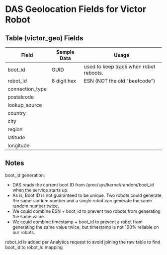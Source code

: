 # DAS Geolocation Fields for Victor Robot

## Table (victor_geo) Fields

|Field          | Sample Data | Usage |
|---------------|-------------|-------|
|boot_id        |GUID         |used to keep track when robot reboots.|
|robot_id       |8 digit hex  |ESN (NOT the old "beefcode")|
|connection_type|||
|postalcode     |||
|lookup_source  |||
|country        |||
|city           |||
|region         |||
|latitude       |||
|longitude      |||

## Notes
boot_id generation:
* DAS reads the current boot ID from /proc/sys/kernel/random/boot_id when the service starts up.
* As is, Boot ID is not guaranteed to be unique. Two robots could generate the same random number and a single robot can generate the same random number twice.
* We could combine ESN + boot_id to prevent two robots from generating the same value.
* We could combine timestamp + boot_id to prevent a robot from generating the same value twice, but timestamp is not 100% reliable on our robots.

robot_id is added per Analytics request to avoid joining the raw table to find boot_id to robot_id mapping